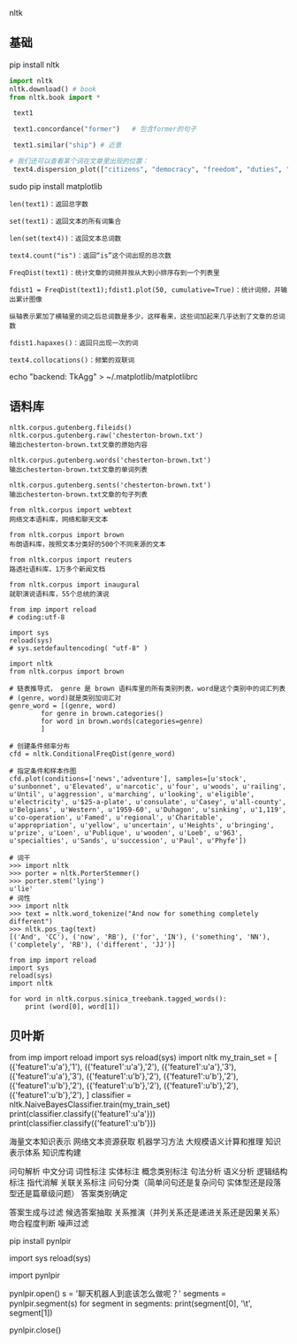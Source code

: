 nltk

## 基础
pip install nltk

```python
import nltk
nltk.download() # book
from nltk.book import *

 text1

 text1.concordance("former")   # 包含former的句子

 text1.similar("ship") # 近意

# 我们还可以查看某个词在文章里出现的位置：
 text4.dispersion_plot(["citizens", "democracy", "freedom", "duties", "America"])
```

sudo pip install matplotlib

```
len(text1)：返回总字数

set(text1)：返回文本的所有词集合

len(set(text4))：返回文本总词数

text4.count("is")：返回“is”这个词出现的总次数

FreqDist(text1)：统计文章的词频并按从大到小排序存到一个列表里

fdist1 = FreqDist(text1);fdist1.plot(50, cumulative=True)：统计词频，并输出累计图像

纵轴表示累加了横轴里的词之后总词数是多少，这样看来，这些词加起来几乎达到了文章的总词数

fdist1.hapaxes()：返回只出现一次的词

text4.collocations()：频繁的双联词
```


echo "backend: TkAgg" > ~/.matplotlib/matplotlibrc

## 语料库

```
nltk.corpus.gutenberg.fileids()
nltk.corpus.gutenberg.raw('chesterton-brown.txt')
输出chesterton-brown.txt文章的原始内容

nltk.corpus.gutenberg.words('chesterton-brown.txt')
输出chesterton-brown.txt文章的单词列表

nltk.corpus.gutenberg.sents('chesterton-brown.txt')
输出chesterton-brown.txt文章的句子列表

from nltk.corpus import webtext
网络文本语料库，网络和聊天文本

from nltk.corpus import brown
布朗语料库，按照文本分类好的500个不同来源的文本

from nltk.corpus import reuters
路透社语料库，1万多个新闻文档

from nltk.corpus import inaugural
就职演说语料库，55个总统的演说
```

```
from imp import reload
# coding:utf-8

import sys
reload(sys)
# sys.setdefaultencoding( "utf-8" )

import nltk
from nltk.corpus import brown

# 链表推导式， genre 是 brown 语料库里的所有类别列表，word是这个类别中的词汇列表
# (genre, word)就是类别加词汇对
genre_word = [(genre, word)
        for genre in brown.categories()
        for word in brown.words(categories=genre)
        ]

# 创建条件频率分布
cfd = nltk.ConditionalFreqDist(genre_word)

# 指定条件和样本作图
cfd.plot(conditions=['news','adventure'], samples=[u'stock', u'sunbonnet', u'Elevated', u'narcotic', u'four', u'woods', u'railing', u'Until', u'aggression', u'marching', u'looking', u'eligible', u'electricity', u'$25-a-plate', u'consulate', u'Casey', u'all-county', u'Belgians', u'Western', u'1959-60', u'Duhagon', u'sinking', u'1,119', u'co-operation', u'Famed', u'regional', u'Charitable', u'appropriation', u'yellow', u'uncertain', u'Heights', u'bringing', u'prize', u'Loen', u'Publique', u'wooden', u'Loeb', u'963', u'specialties', u'Sands', u'succession', u'Paul', u'Phyfe'])
```

```
# 词干
>>> import nltk
>>> porter = nltk.PorterStemmer()
>>> porter.stem('lying')
u'lie'
# 词性
>>> import nltk
>>> text = nltk.word_tokenize("And now for something completely different")
>>> nltk.pos_tag(text)
[('And', 'CC'), ('now', 'RB'), ('for', 'IN'), ('something', 'NN'), ('completely', 'RB'), ('different', 'JJ')]
```


```
from imp import reload
import sys
reload(sys)
import nltk

for word in nltk.corpus.sinica_treebank.tagged_words():
    print (word[0], word[1])
```

## 贝叶斯
from imp import reload
import sys
reload(sys)
import nltk
my_train_set = [
        ({'feature1':u'a'},'1'),
        ({'feature1':u'a'},'2'),
        ({'feature1':u'a'},'3'),
        ({'feature1':u'a'},'3'),
        ({'feature1':u'b'},'2'),
        ({'feature1':u'b'},'2'),
        ({'feature1':u'b'},'2'),
        ({'feature1':u'b'},'2'),
        ({'feature1':u'b'},'2'),
        ({'feature1':u'b'},'2'),
        ]
classifier = nltk.NaiveBayesClassifier.train(my_train_set)
print(classifier.classify({'feature1':u'a'}))
print(classifier.classify({'feature1':u'b'}))

海量文本知识表示
  网络文本资源获取
  机器学习方法
  大规模语义计算和推理
  知识表示体系
  知识库构建

问句解析
  中文分词
  词性标注
  实体标注
  概念类别标注
  句法分析
  语义分析
  逻辑结构标注
  指代消解
  关联关系标注
  问句分类（简单问句还是复杂问句 实体型还是段落型还是篇章级问题）
  答案类别确定

答案生成与过滤
  候选答案抽取
  关系推演（并列关系还是递进关系还是因果关系）
  吻合程度判断
  噪声过滤


pip install pynlpir

import sys
reload(sys)

import pynlpir

pynlpir.open()
s = '聊天机器人到底该怎么做呢？'
segments = pynlpir.segment(s)
for segment in segments:
    print(segment[0], '\t', segment[1])

pynlpir.close()












